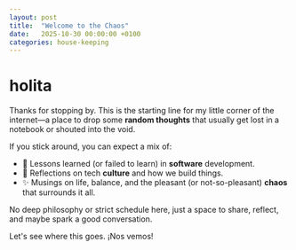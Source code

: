 ```yaml
---
layout: post
title:  "Welcome to the Chaos"
date:   2025-10-30 00:00:00 +0100
categories: house-keeping
---
```


# holita

Thanks for stopping by. This is the starting line for my little corner of the internet—a place to drop some **random thoughts** that usually get lost in a notebook or shouted into the void.

If you stick around, you can expect a mix of:

* 🐛 Lessons learned (or failed to learn) in **software** development.
* 👾 Reflections on tech **culture** and how we build things.
* ✨ Musings on life, balance, and the pleasant (or not-so-pleasant) **chaos** that surrounds it all.

No deep philosophy or strict schedule here, just a space to share, reflect, and maybe spark a good conversation.

Let's see where this goes. 
¡Nos vemos!
